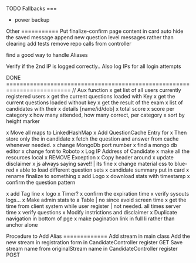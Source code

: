 TODO
Fallbacks ===
- power backup

Other ===========
Put finalize-confirm page content in card
auto hide the saved message
append new question level messages rather than clearing
add tests
remove repo calls from controller
<div class="mdl-spinner mdl-spinner--single-color mdl-js-spinner is-active"></div>
find a good way to handle Aliases

Verify if the 2nd IP is logged correctly..
Also log IPs for all login attempts


DONE =========================================================================
// Aux function
x get list of all users currently registered users
x get the current questions loaded with Key
x get the current questions loaded without key
x get the result of the exam
	x list of candidates with their
		x details [name/id/dob] 
		x total score
		x score per category
		x how many attended, how many correct, per category
		x sort by height marker

x Move all maps to LinkedHashMap
x Add QuestionCache Entry for 	<questionId vs Question>
	x Then store only the <questionNo vs questionId> in candidate
	x fetch the question and answer from cache whenever needed.
x change MongoDb port number
x find a mongo db editor
x change font to Roboto
x Log IP Address of Candidate
x make all the resources local
x REMOVE Exception
x Copy header around
x update disclaimer
x js always saying save!! | its fine
x change material css to blue-red
x able to load different question sets
x candidate summary put in card
x rename finalize to something
x add Logo
x download stats with timestamp
x confirm the question pattern

x add Tag line
x logo
x Timer?
x confirm the expiration time
x verify sysouts logs...
x Make admin stats to a Table | no since avoid screen time
x get the time from client system while user register | not needed. all times server time
x verify questions
x Modify instrictions and disclaimer
x Duplicate navigation in bottom of pge 
x make pagination link in full li rather than anchor alone

Procedure to Add Alias =============
Add stream in main class
Add the new stream in registration form in CandidateController register GET
Save stream name from originalStream name in CandidateController register POST
